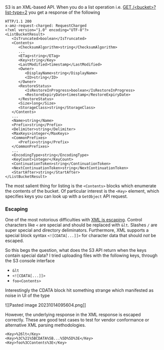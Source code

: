S3 is an XML-based API. When you do a list operation i.e. [GET /\<bucket>?list-type=2](https://docs.aws.amazon.com/AmazonS3/latest/API/API_ListObjectsV2.html) you get a response of the following
```
HTTP/1.1 200
x-amz-request-charged: RequestCharged
<?xml version="1.0" encoding="UTF-8"?>
<ListBucketResult>
   <IsTruncated>boolean</IsTruncated>
   <Contents>
      <ChecksumAlgorithm>string</ChecksumAlgorithm>
      ...
      <ETag>string</ETag>
      <Key>string</Key>
      <LastModified>timestamp</LastModified>
      <Owner>
         <DisplayName>string</DisplayName>
         <ID>string</ID>
      </Owner>
      <RestoreStatus>
         <IsRestoreInProgress>boolean</IsRestoreInProgress>
         <RestoreExpiryDate>timestamp</RestoreExpiryDate>
      </RestoreStatus>
      <Size>long</Size>
      <StorageClass>string</StorageClass>
   </Contents>
   ...
   <Name>string</Name>
   <Prefix>string</Prefix>
   <Delimiter>string</Delimiter>
   <MaxKeys>integer</MaxKeys>
   <CommonPrefixes>
      <Prefix>string</Prefix>
   </CommonPrefixes>
   ...
   <EncodingType>string</EncodingType>
   <KeyCount>integer</KeyCount>
   <ContinuationToken>string</ContinuationToken>
   <NextContinuationToken>string</NextContinuationToken>
   <StartAfter>string</StartAfter>
</ListBucketResult>
```
The most salient thing for listing is the `<Contents>` blocks which enumerate the contents of the bucket. Of particular interest is the `<Key>` element, which specifies keys you can look up with a `GetObject` API request.

### Escaping

One of the most notorious difficulties with [XML is escaping](https://stackoverflow.com/questions/1091945/what-characters-do-i-need-to-escape-in-xml-documents). Control characters like `<` are special and should be replaced with `&lt`. Slashes  `/` are super special and directory deliminators.  Furthermore, XML supports a special block syntax `<![CDATA[...]]>` for character data that should *not* be escaped.

So this begs the question, what does the S3 API return when the keys contain special data? I tried uploading files with the following keys, through the S3 console interface
- `&lt`
- `<![CDATA[...]]>`
- `foo<Contents>`

Interestingly the CDATA block hit something strange which manifested as noise in UI of the type

![[Pasted image 20231014095604.png]]


However, the underlying response in the XML response is escaped correctly. These are good test cases to test for vendor conformance or alternative XML parsing methodologies.
```
<Key>%26lt</Key>
<Key>%3C%21%5BCDATA%5B...%5D%5D%3E</Key>
<Key>foo%3CContents%3E</Key>
```